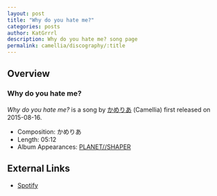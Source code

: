 ```yaml
---
layout: post
title: "Why do you hate me?"
categories: posts
author: KatGrrrl
description: Why do you hate me? song page
permalink: camellia/discography/:title
---
```


## Overview

### Why do you hate me?

*Why do you hate me?* is a song by [かめりあ](/camellia) (Camellia) first released on 2015-08-16.

* Composition: かめりあ
* Length: 05:12
* Album Appearances: [PLANET//SHAPER](/camellia/albums/PLANET--SHAPER)

## External Links

* [Spotify](https://open.spotify.com/track/6p4BWMHh2tInTenkzRbgiQ?si=b5d667dde90b4a94)
